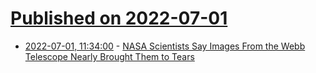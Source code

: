 # [Published on 2022-07-01](index.md)

* [2022-07-01, 11:34:00](https://soylentnews.org/article.pl?sid=22/06/30/1455248&from=rss) - [NASA Scientists Say Images From the Webb Telescope Nearly Brought Them to Tears](https://soylentnews.org/article.pl?sid=22/06/30/1455248&from=rss)

